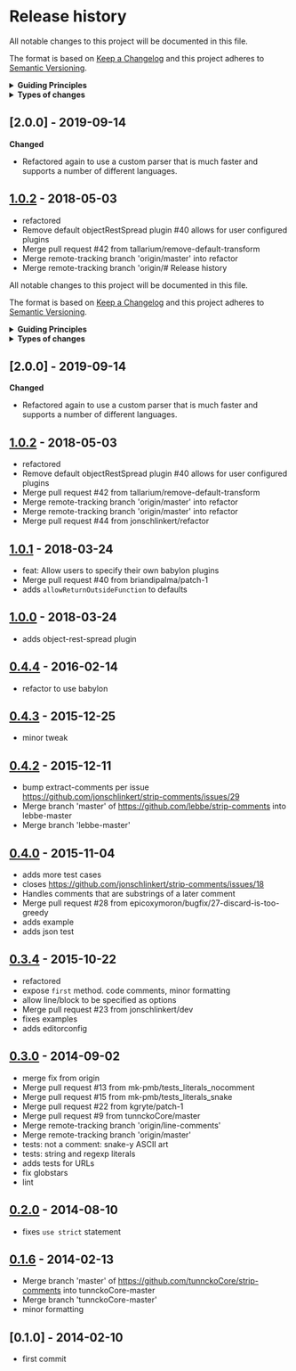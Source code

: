 # Release history

All notable changes to this project will be documented in this file.

The format is based on [Keep a Changelog](http://keepachangelog.com/en/1.0.0/)
and this project adheres to [Semantic Versioning](http://semver.org/spec/v2.0.0.html).

<details>
  <summary><strong>Guiding Principles</strong></summary>

- Changelogs are for humans, not machines.
- There should be an entry for every single version.
- The same types of changes should be grouped.
- Versions and sections should be linkable.
- The latest version comes first.
- The release date of each versions is displayed.
- Mention whether you follow Semantic Versioning.

</details>

<details>
  <summary><strong>Types of changes</strong></summary>

Changelog entries are classified using the following labels _(from [keep-a-changelog](http://keepachangelog.com/)_):

- `Added` for new features.
- `Changed` for changes in existing functionality.
- `Deprecated` for soon-to-be removed features.
- `Removed` for now removed features.
- `Fixed` for any bug fixes.
- `Security` in case of vulnerabilities.

</details>


## [2.0.0] - 2019-09-14

**Changed**

- Refactored again to use a custom parser that is much faster and supports a number of different languages.

## [1.0.2] - 2018-05-03

- refactored
- Remove default objectRestSpread plugin #40 allows for user configured plugins
- Merge pull request #42 from tallarium/remove-default-transform
- Merge remote-tracking branch 'origin/master' into refactor
- Merge remote-tracking branch 'origin/# Release history

All notable changes to this project will be documented in this file.

The format is based on [Keep a Changelog](http://keepachangelog.com/en/1.0.0/)
and this project adheres to [Semantic Versioning](http://semver.org/spec/v2.0.0.html).

<details>
  <summary><strong>Guiding Principles</strong></summary>

- Changelogs are for humans, not machines.
- There should be an entry for every single version.
- The same types of changes should be grouped.
- Versions and sections should be linkable.
- The latest version comes first.
- The release date of each versions is displayed.
- Mention whether you follow Semantic Versioning.

</details>

<details>
  <summary><strong>Types of changes</strong></summary>

Changelog entries are classified using the following labels _(from [keep-a-changelog](http://keepachangelog.com/)_):

- `Added` for new features.
- `Changed` for changes in existing functionality.
- `Deprecated` for soon-to-be removed features.
- `Removed` for now removed features.
- `Fixed` for any bug fixes.
- `Security` in case of vulnerabilities.

</details>


## [2.0.0] - 2019-09-14

**Changed**

- Refactored again to use a custom parser that is much faster and supports a number of different languages.

## [1.0.2] - 2018-05-03

- refactored
- Remove default objectRestSpread plugin #40 allows for user configured plugins
- Merge pull request #42 from tallarium/remove-default-transform
- Merge remote-tracking branch 'origin/master' into refactor
- Merge remote-tracking branch 'origin/master' into refactor
- Merge pull request #44 from jonschlinkert/refactor

## [1.0.1] - 2018-03-24

- feat: Allow users to specify their own babylon plugins
- Merge pull request #40 from briandipalma/patch-1
- adds `allowReturnOutsideFunction` to defaults

## [1.0.0] - 2018-03-24

- adds object-rest-spread plugin

## [0.4.4] - 2016-02-14

- refactor to use babylon

## [0.4.3] - 2015-12-25

- minor tweak

## [0.4.2] - 2015-12-11

- bump extract-comments per issue https://github.com/jonschlinkert/strip-comments/issues/29
- Merge branch 'master' of https://github.com/lebbe/strip-comments into lebbe-master
- Merge branch 'lebbe-master'

## [0.4.0] - 2015-11-04

- adds more test cases
- closes https://github.com/jonschlinkert/strip-comments/issues/18
- Handles comments that are substrings of a later comment
- Merge pull request #28 from epicoxymoron/bugfix/27-discard-is-too-greedy
- adds example
- adds json test

## [0.3.4] - 2015-10-22

- refactored
- expose `first` method. code comments, minor formatting
- allow line/block to be specified as options
- Merge pull request #23 from jonschlinkert/dev
- fixes examples
- adds editorconfig

## [0.3.0] - 2014-09-02

- merge fix from origin
- Merge pull request #13 from mk-pmb/tests_literals_nocomment
- Merge pull request #15 from mk-pmb/tests_literals_snake
- Merge pull request #22 from kgryte/patch-1
- Merge pull request #9 from tunnckoCore/master
- Merge remote-tracking branch 'origin/line-comments'
- Merge remote-tracking branch 'origin/master'
- tests: not a comment: snake-y ASCII art
- tests: string and regexp literals
- adds tests for URLs
- fix globstars
- lint

## [0.2.0] - 2014-08-10

- fixes `use strict` statement

## [0.1.6] - 2014-02-13

- Merge branch 'master' of https://github.com/tunnckoCore/strip-comments into tunnckoCore-master
- Merge branch 'tunnckoCore-master'
- minor formatting

## [0.1.0] - 2014-02-10

- first commit

[1.0.2]: https://github.com/jonschlinkert/strip-comments/compare/1.0.1...1.0.2
[1.0.1]: https://github.com/jonschlinkert/strip-comments/compare/1.0.0...1.0.1
[1.0.0]: https://github.com/jonschlinkert/strip-comments/compare/0.4.4...1.0.0
[0.4.4]: https://github.com/jonschlinkert/strip-comments/compare/0.4.3...0.4.4
[0.4.3]: https://github.com/jonschlinkert/strip-comments/compare/0.4.2...0.4.3
[0.4.2]: https://github.com/jonschlinkert/strip-comments/compare/0.4.0...0.4.2
[0.4.0]: https://github.com/jonschlinkert/strip-comments/compare/0.3.4...0.4.0
[0.3.4]: https://github.com/jonschlinkert/strip-comments/compare/0.3.0...0.3.4
[0.3.0]: https://github.com/jonschlinkert/strip-comments/compare/0.2.0...0.3.0
[0.2.0]: https://github.com/jonschlinkert/strip-comments/compare/0.1.6...0.2.0
[0.1.6]: https://github.com/jonschlinkert/strip-comments/compare/0.1.0...0.1.6

[Unreleased]: https://github.com/jonschlinkert/strip-comments/compare/0.1.0...HEAD
[keep-a-changelog]: https://github.com/olivierlacan/keep-a-changelog

